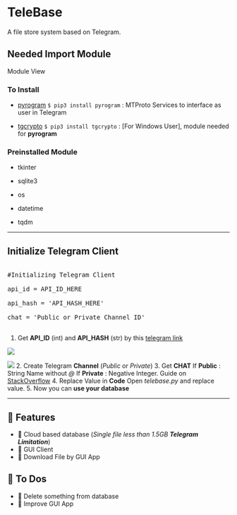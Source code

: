 
# TeleBase

A file store system based on Telegram.

  

## Needed Import Module

Module View

### To Install

-  [pyrogram](https://docs.pyrogram.org/) `$ pip3 install pyrogram` : MTProto Services to interface as user in Telegram

-  [tgcrypto](https://github.com/pyrogram/tgcrypto) `$ pip3 install tgcrypto` : [For Windows User], module needed for **pyrogram**

  

### Preinstalled Module

- tkinter

- sqlite3

- os

- datetime

- tqdm

---

## Initialize Telegram Client

<pre>

#Initializing Telegram Client

api_id = API_ID_HERE

api_hash = 'API_HASH_HERE'

chat = 'Public or Private Channel ID'

</pre>

1. Get **API_ID** (int) and **API_HASH** (str) by this [telegram link](https://my.telegram.org/auth)

![](https://i.imgur.com/JAuzXxM.png)

![](https://i.imgur.com/97ASDjD.png)
2. Create Telegram **Channel** (*Public* or *Private*)
3. Get **CHAT**
    If **Public** : String Name without *@*
    If **Private** : Negative Integer. Guide on [StackOverflow](https://stackoverflow.com/questions/33858927/how-to-obtain-the-chat-id-of-a-private-telegram-channel)
4. Replace Value in **Code**
	Open *telebase.py* and replace value.
5. Now you can **use your database**

---

## :green_book: Features
- :pushpin: Cloud based database (*Single file less than 1.5GB* ***Telegram Limitation***)
- :pushpin: GUI Client
- :pushpin: Download File by GUI App

## :closed_book: To Dos
- :pushpin: Delete something from database
- :pushpin: Improve GUI App